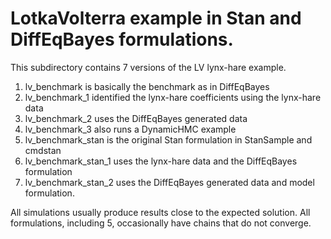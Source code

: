 # LotkaVolterra example in Stan and DiffEqBayes formulations.

This subdirectory contains 7 versions of the LV lynx-hare example.

1. lv_benchmark is basically the benchmark as in DiffEqBayes
2. lv_benchmark_1 identified the lynx-hare coefficients using the lynx-hare data
3. lv_benchmark_2 uses the DiffEqBayes generated data
4. lv_benchmark_3 also runs a DynamicHMC example
5. lv_benchmark_stan is the original Stan formulation in StanSample and cmdstan
6. lv_benchmark_stan_1 uses the lynx-hare data and the DiffEqBayes formulation
7. lv_benchmark_stan_2 uses the DiffEqBayes generated data and model formulation.

All simulations usually produce results close to the expected solution.
All formulations, including 5, occasionally have chains that do not converge.
